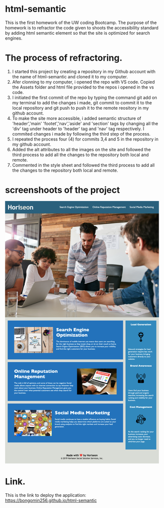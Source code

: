 # html-semantic

This is the first homework of the UW coding Bootcamp. The purpose of the homework is to refractor the code given to shoots the accessibility standard by adding html semantic element so that the site is optimized for search engines.

# The process of refractoring. 

1. I started this project by creating a repository in my Github account with the name of html-semantic and cloned it to my computer.
2. Afer clonning to my computer, i opened the repo with VS code. Copied the Assets folder and html file provided to the repos i opened in the vs code.
3. I initiated the first commit of the repo by typing the command git add on my terminal to add the changes i made, git commit to commit it to the local repository and git push to push it to the remote reository in my github account.
4. To make the site more accessible, i added semantic structure of 'header','main' 'footet','nav','aside' and 'section' tags by changing all the 'div' tag under header to 'header' tag and 'nav' tag respectively. I commited changes i made by following the third step of the process.
5. I repeated the process four (4) for commits 3,4 and 5 in the repository in my github account.
6. Added the alt attributes to all the images on the site and followed the third process to add all the changes to the repository both local and remote.
7. Commented in the style sheet and followed the third process to add all the changes to the repository both local and remote.

# screenshoots of the project
![webpage screenshot](/Assets/images/bongomin256.github.io_html-semantic_.png)

# Link.
This is the link to deploy the application: https://bongomin256.github.io/html-semantic











